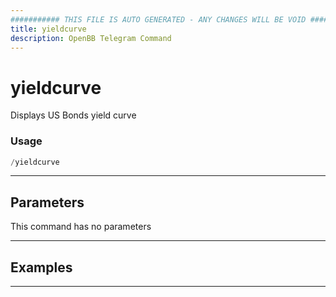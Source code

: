 ```yaml
---
########### THIS FILE IS AUTO GENERATED - ANY CHANGES WILL BE VOID ###########
title: yieldcurve
description: OpenBB Telegram Command
---
```


# yieldcurve

Displays US Bonds yield curve

### Usage

```python wordwrap
/yieldcurve
```

---

## Parameters

This command has no parameters



---

## Examples


---
